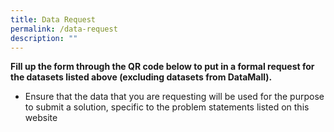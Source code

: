 ```yaml
---
title: Data Request
permalink: /data-request
description: ""
---
```


**Fill up the form through the QR code below to put in a formal request for the datasets listed above (excluding datasets from DataMall).**
* Ensure that the data that you are requesting will be used for the purpose to submit a solution, specific to the problem statements listed on this website